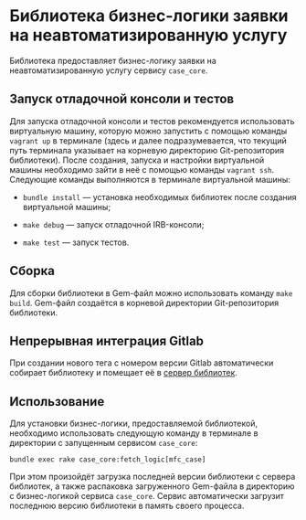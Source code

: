 # Библиотека бизнес-логики заявки на неавтоматизированную услугу

Библиотека предоставляет бизнес-логику заявки на неавтоматизированную услугу
сервису `case_core`.

## Запуск отладочной консоли и тестов

Для запуска отладочной консоли и тестов рекомендуется использовать виртуальную
машину, которую можно запустить с помощью команды `vagrant up` в терминале
(здесь и далее подразумевается, что текущий путь терминала указывает на
корневую директорию Git-репозитория библиотеки). После создания, запуска и
настройки виртуальной машины необходимо зайти в неё с помощью команды
`vagrant ssh`. Следующие команды выполняются в терминале виртуальной машины:

*   `bundle install` — установка необходимых библиотек после создания
    виртуальной машины;

*   `make debug` — запуск отладочной IRB-консоли;

*   `make test` — запуск тестов.

## Сборка

Для сборки библиотеки в Gem-файл можно использовать команду `make build`.
Gem-файл создаётся в корневой директории Git-репозитория библиотеки.

## Непрерывная интеграция Gitlab

При создании нового тега с номером версии Gitlab автоматически собирает
библиотеку и помещает её в [сервер библиотек](http://nexus.it2.vm).

## Использование

Для установки бизнес-логики, предоставляемой библиотекой, необходимо
использовать следующую команду в терминале в директории с запущенным сервисом
`case_core`:

```
bundle exec rake case_core:fetch_logic[mfc_case]
```

При этом произойдёт загрузка последней версии библиотеки с сервера библиотек, а
также распаковка загруженного Gem-файла в директорию с бизнес-логикой сервиса
`case_core`. Сервис автоматически загрузит последнюю версию библиотеки в память
своего процесса.
